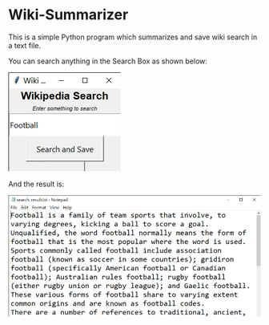 # Wiki-Summarizer
This is a simple Python program which summarizes and save wiki search in a text file.

You can search anything in the Search Box as shown below:

<img src="/searchbox.png" alt="My cool logo"/>

And the result is:

<img src="/searchresult.png" alt="My cool logo"/>
